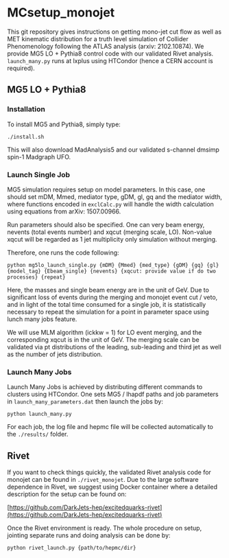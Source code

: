 # MCsetup_monojet

This git repository gives instructions on getting mono-jet cut flow as well as MET kinematic distribution for a truth level simulation of Collider Phenomenology following the ATLAS analysis (arxiv: 2102.10874). We provide MG5 LO + Pythia8 control code with our validated Rivet analysis. `launch_many.py` runs at lxplus using HTCondor (hence a CERN account is required).

## MG5 LO + Pythia8

### Installation

To install MG5 and Pythia8, simply type:

`./install.sh`

This will also download MadAnalysis5 and our validated s-channel dmsimp spin-1 Madgraph UFO.

### Launch Single Job

MG5 simulation requires setup on model parameters. In this case, one should set mDM, Mmed, mediator type, gDM, gl, gq and the mediator width, where functions encoded in `exclCalc.py` will handle the width calculation using equations from arXiv: 1507.00966.

Run parameters should also be specified. One can very beam energy, nevents (total events number) and xqcut (merging scale, LO). Non-value xqcut will be regarded as 1 jet multiplicity only simulation without merging.

Therefore, one runs the code following:

`python mg5lo_launch_single.py {mDM} {Mmed} {med_type} {gDM} {gq} {gl} {model_tag} {Ebeam_single} {nevents} {xqcut: provide value if do two processes} {repeat}`

Here, the masses and single beam energy are in the unit of GeV. Due to significant loss of events during the merging and monojet event cut / veto, and in light of the total time consumed for a single job, it is statistically necessary to repeat the simulation for a point in parameter space using lunch many jobs feature.

We will use MLM algorithm (ickkw = 1) for LO event merging, and the corresponding xqcut is in the unit of GeV. The merging scale can be validated via pt distributions of the leading, sub-leading and third jet as well as the number of jets distribution.

### Launch Many Jobs

Launch Many Jobs is achieved by distributing different commands to clusters using HTCondor. One sets MG5 / lhapdf paths and job parameters in `launch_many_parameters.dat` then launch the jobs by:

`python launch_many.py`

For each job, the log file and hepmc file will be collected automatically to the `./results/` folder.

## Rivet

If you want to check things quickly, the validated Rivet analysis code for monojet can be found in `./rivet_monojet`. Due to the large software dependence in Rivet, we suggest using Docker container where a detailed description for the setup can be found on:

[https://github.com/DarkJets-hep/excitedquarks-rivet](https://github.com/DarkJets-hep/excitedquarks-rivet)

Once the Rivet environment is ready. The whole procedure on setup, jointing separate runs and doing analysis can be done by:

`python rivet_launch.py {path/to/hepmc/dir}`
